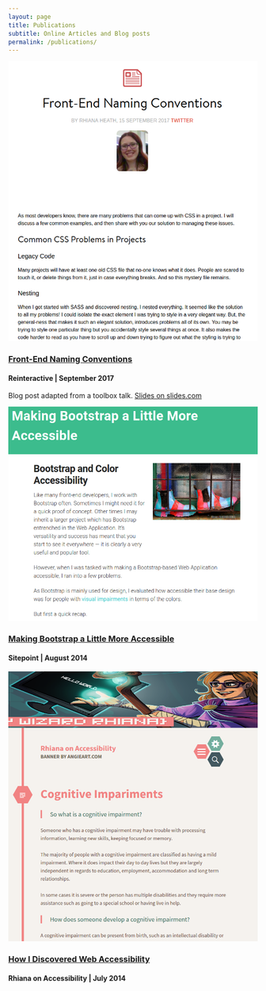 ```yaml
---
layout: page
title: Publications
subtitle: Online Articles and Blog posts
permalink: /publications/
---
```


<div class="publications-page wrapper">
  <div id="reinteractive-naming-2017">
  	<img src="/img/reinteractive-naming-blog-preview.png" alt="Preview of article">
    <h3><a href="https://reinteractive.com/posts/334-front-end-naming-conventions" target="_blank">Front-End Naming Conventions</a></h3>
    <h4>Reinteractive | September 2017</h4>
    <p> Blog post adapted from a toolbox talk.
	  <a href="http://slides.com/rhianaheath/deck-4-5" target="_blank">Slides on slides.com</a>
    </p>
  </div>
  <div id="site-point-2014">
  	<img src="/img/sitepoint-article-preview.png" alt="Preview of article">
    <h3><a href="https://www.sitepoint.com/making-bootstrap-accessible/" target="_blank">Making Bootstrap a Little More Accessible</a></h3>
    <h4>Sitepoint | August 2014</h4>
  </div>
  <div id="a11y-2014">
  	<img src="/img/accessibility-blog-preview.png" alt="Preview of article">
    <h3><a href="https://rhianaonaccessibility.wordpress.com/" target="_blank">How I Discovered Web Accessibility</a></h3>
    <h4>Rhiana on Accessibility | July 2014</h4>
  </div>
</div>